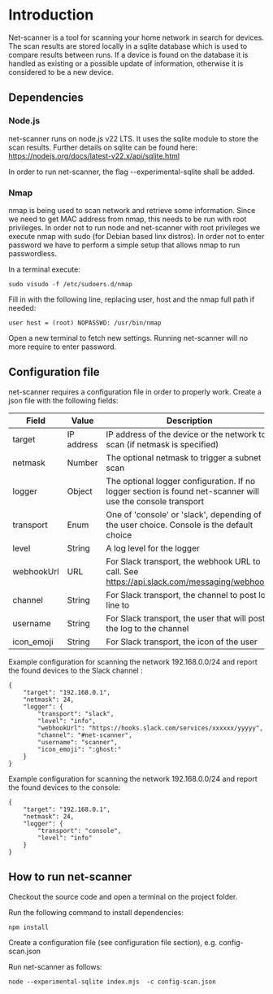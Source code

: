 # Introduction

Net-scanner is a tool for scanning your home network in search for devices. The scan results are stored locally in a sqlite database which is used to compare results between runs. If a device is found on the database it is handled as existing or a possible update of information, otherwise it is considered to be a new device.

## Dependencies

### Node.js

net-scanner runs on node.js v22 LTS. It uses the sqlite module to store the scan results. 
Further details on sqlite can be found here: <https://nodejs.org/docs/latest-v22.x/api/sqlite.html>

In order to run net-scanner, the flag --experimental-sqlite shall be added.

### Nmap

nmap is being used to scan network and retrieve some information. Since we need to get MAC address from nmap, this needs to be run with root privileges. In order not to run node and net-scanner with root privileges we execute nmap with sudo (for Debian based linx distros).
In order not to enter password we have to perform a simple setup that allows nmap to run passwordless. 

In a terminal execute:

    sudo visudo -f /etc/sudoers.d/nmap

Fill in with the following line, replacing user, host and the nmap full path if needed:

    user host = (root) NOPASSWD: /usr/bin/nmap

Open a new terminal to fetch new settings. Running net-scanner will no more require to enter password.

## Configuration file

net-scanner requires a configuration file in order to properly work. Create a json file with the following fields:

| Field | Value | Description |
|-------|-------|-------------|
| target | IP address | IP address of the device or the network to scan (if netmask is specified) |
| netmask | Number | The optional netmask to trigger a subnet scan |
| logger | Object | The optional logger configuration. If no logger section is found net-scanner will use the console transport |
| transport | Enum | One of 'console' or 'slack', depending of the user choice. Console is the default choice |
| level | String | A log level for the logger |
| webhookUrl | URL | For Slack transport, the webhook URL to call. See <https://api.slack.com/messaging/webhooks> |
| channel | String | For Slack transport, the channel to post log line to |
| username | String | For Slack transport, the user that will post the log to the channel |
| icon_emoji | String | For Slack transport, the icon of the user |

Example configuration for scanning the network 192.168.0.0/24 and report the found devices to the Slack channel :

    {
        "target": "192.168.0.1",
        "netmask": 24,
        "logger": {
            "transport": "slack",
            "level": "info",
            "webhookUrl": "https://hooks.slack.com/services/xxxxxx/yyyyy",
            "channel": "#net-scanner",
            "username": "scanner",
            "icon_emoji": ":ghost:"
        }
    }

Example configuration for scanning the network 192.168.0.0/24 and report the found devices to the console:

    {
        "target": "192.168.0.1",
        "netmask": 24,
        "logger": {
            "transport": "console",
            "level": "info"
        }
    }





## How to run net-scanner

Checkout the source code and open a terminal on the project folder.

Run the following command to install dependencies:

    npm install

Create a configuration file (see configuration file section), e.g. config-scan.json

Run net-scanner as follows:

    node --experimental-sqlite index.mjs  -c config-scan.json